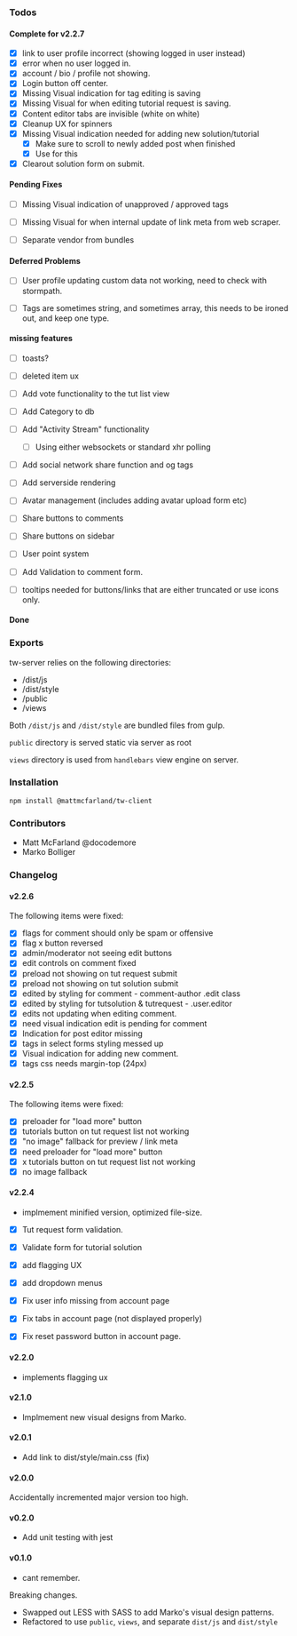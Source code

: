### Todos

#### Complete for v2.2.7

- [x] link to user profile incorrect (showing logged in user instead)
- [x] error when no user logged in.
- [x] account / bio / profile not showing.
- [x] Login button off center.
- [x] Missing Visual indication for tag editing is saving
- [x] Missing Visual for when editing tutorial request is saving.
- [x] Content editor tabs are invisible (white on white)
- [x] Cleanup UX for spinners
- [x] Missing Visual indication needed for adding new solution/tutorial
   - [x] Make sure to scroll to newly added post when finished
   - [x] Use <Spinner /> for this
- [x] Clearout solution form on submit.

#### Pending Fixes

- [ ] Missing Visual indication of unapproved / approved tags
- [ ] Missing Visual for when internal update of link meta from web scraper.
- [ ] Separate vendor from bundles



#### Deferred Problems

- [ ] User profile updating custom data not working, need to check with stormpath.
- [ ] Tags are sometimes string, and sometimes array, this needs to be ironed out, and keep one type.



#### missing features

- [ ] toasts?

- [ ] deleted item ux
- [ ] Add vote functionality to the tut list view
- [ ] Add Category to db
- [ ] Add "Activity Stream" functionality
  - [ ] Using either websockets or standard xhr polling

- [ ] Add social network share function and og tags
- [ ] Add serverside rendering
- [ ] Avatar management (includes adding avatar upload form etc)
- [ ] Share buttons to comments
- [ ] Share buttons on sidebar
- [ ] User point system
- [ ] Add Validation to comment form.
- [ ] tooltips needed for buttons/links that are either truncated or use icons only.


#### Done




### Exports

tw-server relies on the following directories:

- /dist/js
- /dist/style
- /public
- /views

Both `/dist/js` and `/dist/style` are bundled files from gulp.

`public` directory is served static via server as root

`views` directory is used from `handlebars` view engine on server.

### Installation

`npm install @mattmcfarland/tw-client`


### Contributors

- Matt McFarland @docodemore
- Marko Bolliger


### Changelog


#### v2.2.6

The following items were fixed:

- [x] flags for comment should only be spam or offensive
- [x] flag x button reversed
- [x] admin/moderator not seeing edit buttons
- [x] edit controls on comment fixed
- [x] preload not showing on tut request submit
- [x] preload not showing on tut solution submit
- [x] edited by styling for comment  - comment-author .edit class
- [x] edited by styling for tutsolution & tutrequest - .user.editor
- [x] edits not updating when editing comment.
- [x] need visual indication edit is pending for comment
- [x] Indication for post editor missing
- [x] tags in select forms styling messed up
- [x] Visual indication for adding new comment.
- [x] tags css needs margin-top (24px)

#### v2.2.5

The following items were fixed:

- [x] preloader for "load more" button
- [x] tutorials button on tut request list not working
- [x] "no image" fallback for preview / link meta
- [x] need preloader for "load more" button
- [x] x tutorials button on tut request list not working
- [x] no image fallback

#### v2.2.4

- implmement minified version, optimized file-size.

- [x] Tut request form validation.
- [x] Validate form for tutorial solution
- [x] add flagging UX
- [x] add dropdown menus
- [x] Fix user info missing from account page
- [x] Fix tabs in account page (not displayed properly)
- [x] Fix reset password button in account page.


#### v2.2.0

- implements flagging ux

#### v2.1.0

- Implmement new visual designs from Marko.


#### v2.0.1

- Add link to dist/style/main.css (fix)

#### v2.0.0

Accidentally incremented major version too high.

#### v0.2.0

- Add unit testing with jest

#### v0.1.0

- cant remember.


Breaking changes.

- Swapped out LESS with SASS to add Marko's visual design patterns.
- Refactored to use `public`, `views`, and separate `dist/js` and `dist/style`



